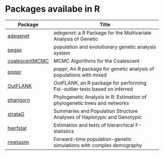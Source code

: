 Packages availabe in R
========

Package    | Title
-----------|------------
[adegenet](https://github.com/thibautjombart/adegenet) | *adegenet*: a R Package for the Multivariate Analysis of Genetic | [ape](http://ape-package.ird.fr/) | analysis of phylogenetics and evolution |
[pegas](https://github.com/emmanuelparadis/pegas)| population and evolutionary genetic analysis system |
[coalescentMCMC](https://github.com/emmanuelparadis/coalescentMCMC) | MCMC Algorithms for the Coalescent
[poppr](https://github.com/grunwaldlab/poppr) | *poppr*, An R package for genetic analysis of populations with mixed 
[OutFLANK](https://github.com/whitlock/OutFLANK) | *OutFLANK*, an R package for performing Fst-outlier tests based on inferred |
[phangorn](https://github.com/KlausVigo/phangorn) | Phylogenetic Analysis in R: Estimation of phylogenetic trees and networks  |
[strataG](https://github.com/EricArcher/strataG)  | Summaries and Population Structure Analyses of Haplotypic and Genotypic  |
[hierfstat](http://www2.unil.ch/popgen/softwares/hierfstat.htm) | Estimation and tests of hierarchical F-statistics |
[rmetasim](https://github.com/stranda/rmetasim) | Forward-time population-genetic simulations with complex demography |


